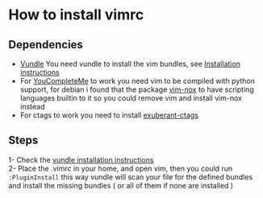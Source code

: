 # How to install vimrc

## Dependencies

- [Vundle][vundle]
  You need vundle to install the vim bundles, see [Installation instructions][vundle-installation]
- For [YouCompleteMe][you-complete-me] to work you need vim to be compiled with python support, for debian i found
  that the package [vim-nox][vim-nox] to have scripting languages builtin to it so you could remove vim and install
  vim-nox instead
- For ctags to work you need to install [exuberant-ctags][exuberant-ctags]

## Steps

1- Check the [vundle installation instructions][vundle-installation]  
2- Place the .vimrc in your home, and open vim, then you could run `:PluginInstall` this way vundle will scan your
file for the defined bundles and install the missing bundles ( or all of them if none are installed )  

[vundle]:https://github.com/gmarik/Vundle.vim
[vundle-installation]: https://github.com/gmarik/Vundle.vim#quick-start
[you-complete-me]: https://github.com/Valloric/YouCompleteMe
[vim-nox]: https://packages.debian.org/squeeze/vim-nox
[exuberant-ctags]: https://packages.debian.org/squeeze/exuberant-ctags
